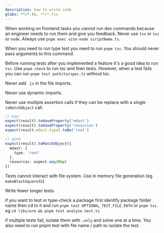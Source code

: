 ```yaml
---
description: how to write code
globs: **/*.ts, **/*.tsx
---
```


When working on frontend tasks you cannot run dev commands because an engineer needs to run them and give you feedback.
Never use `tsx` or `tsc` or `node`. Always use `pnpm exec vite-node scriptName.ts`.

When you need to run type test you need to run `pnpm tsc`. You should never pass arguments to this command.

Before running tests after you implemented a feature it's a good idea to run `tsc`. Use `pnpm check` to run tsc and then tests. However, when a test fails you can run `pnpm test path/to/spec.ts` without tsc.

Never add `.js` in the file imports.

Never use dynamic imports.

Never use multiple assertion calls if they can be replace with a single `toMatchObject` call.

```ts
// bad
expect(result).toHaveProperty('mdast')
expect(result).toHaveProperty('resources')
expect(result.mdast.type).toBe('root')

// good
expect(result).toMatchObject({
  mdast: {
    type: 'root'
  },
  resources: expect.any(Map)
})
```

Tests cannot interact with file system. Use in memory file generation (eg `makeBlackSquare32`).

Write fewer longer tests.

if you want to test or type-check a package first identify package folder name then cd to it and run `pnpm test OPTIONAL_TEST_FILE_PATH` or `pnpm tsc`. eg `cd libs/orm && pnpm test analyze.test.ts`

if multiple tests fail, isolate them with `.only` and solve one at a time. You also need to run pnpm test with file name / path to isolate the test.
